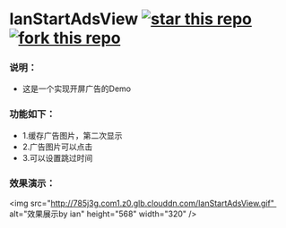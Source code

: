 # IanStartAdsView [![star this repo](http://github-svg-buttons.herokuapp.com/star.svg?user=ianisme&repo=IanStartAdsView&style=flat&background=1081C1)](https://github.com/ianisme/IanStartAdsView) [![fork this repo](http://github-svg-buttons.herokuapp.com/fork.svg?user=ianisme&repo=IanStartAdsView&style=flat&background=1081C1)](https://github.com/ianisme/IanStartAdsView/fork)

### 说明：
- 这是一个实现开屏广告的Demo

### 功能如下：

- 1.缓存广告图片，第二次显示
- 2.广告图片可以点击
- 3.可以设置跳过时间

### 效果演示：
<img src="http://785j3g.com1.z0.glb.clouddn.com/IanStartAdsView.gif"  alt="效果展示by ian" height="568" width="320" />